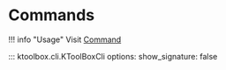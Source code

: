 # Commands

!!! info "Usage"
    Visit [Command](index.md#command)

::: ktoolbox.cli.KToolBoxCli
    options:
        show_signature: false